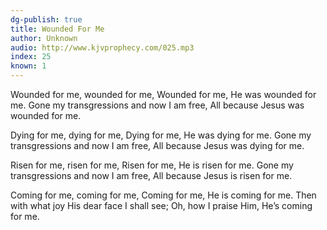 ```yaml
---
dg-publish: true
title: Wounded For Me
author: Unknown
audio: http://www.kjvprophecy.com/025.mp3
index: 25
known: 1
---
```


Wounded for me, wounded for me,
Wounded for me, He was wounded for me.
Gone my transgressions and now I am free,
All because Jesus was wounded for me.

Dying for me, dying for me,
Dying for me, He was dying for me.
Gone my transgressions and now I am free,
All because Jesus was dying for me.

Risen for me, risen for me,
Risen for me, He is risen for me.
Gone my transgressions and now I am free,
All because Jesus is risen for me.

Coming for me, coming for me,
Coming for me, He is coming for me.
Then with what joy His dear face I shall see;
Oh, how I praise Him, He’s coming for me.